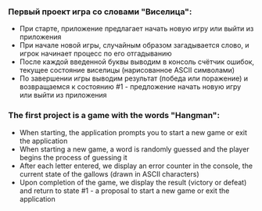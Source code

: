 ### Первый проект игра со словами "Виселица":
- При старте, приложение предлагает начать новую игру или выйти из приложения
- При начале новой игры, случайным образом загадывается слово, и игрок начинает процесс по его отгадыванию
- После каждой введенной буквы выводим в консоль счётчик ошибок, текущее состояние виселицы (нарисованное ASCII символами)
- По завершении игры выводим результат (победа или поражение) и возвращаемся к состоянию #1 - предложение начать новую игру или выйти из приложения

### The first project is a game with the words "Hangman":
- When starting, the application prompts you to start a new game or exit the application
- When starting a new game, a word is randomly guessed and the player begins the process of guessing it
- After each letter entered, we display an error counter in the console, the current state of the gallows (drawn in ASCII characters)
- Upon completion of the game, we display the result (victory or defeat) and return to state #1 - a proposal to start a new game or exit the application
